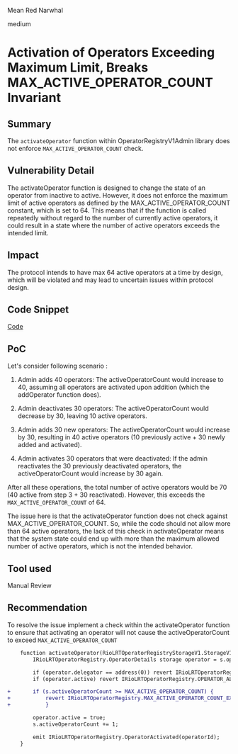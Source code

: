 Mean Red Narwhal

medium

# Activation of Operators Exceeding Maximum Limit, Breaks MAX_ACTIVE_OPERATOR_COUNT Invariant

## Summary

The `activateOperator` function within OperatorRegistryV1Admin library does not enforce `MAX_ACTIVE_OPERATOR_COUNT` check.

## Vulnerability Detail

The activateOperator function is designed to change the state of an operator from inactive to active. However, it does not enforce the maximum limit of active operators as defined by the MAX_ACTIVE_OPERATOR_COUNT constant, which is set to 64. This means that if the function is called repeatedly without regard to the number of currently active operators, it could result in a state where the number of active operators exceeds the intended limit.

## Impact

The protocol intends to have max 64 active operators at a time by design, which will be violated and may lead to uncertain issues within protocol design.

## Code Snippet

[Code](https://github.com/sherlock-audit/2024-02-rio-network-core-protocol/blob/4f01e065c1ed346875cf5b05d2b43e0bcdb4c849/rio-sherlock-audit/contracts/utils/OperatorRegistryV1Admin.sol#L95)

## PoC

Let's consider following scenario : 

1. Admin adds 40 operators: The activeOperatorCount would increase to 40, assuming all operators are activated upon addition (which the addOperator function does).

2. Admin deactivates 30 operators: The activeOperatorCount would decrease by 30, leaving 10 active operators.

3. Admin adds 30 new operators: The activeOperatorCount would increase by 30, resulting in 40 active operators (10 previously active + 30 newly added and activated).

4. Admin activates 30 operators that were deactivated: If the admin reactivates the 30 previously deactivated operators, the activeOperatorCount would increase by 30 again.

After all these operations, the total number of active operators would be 70 (40 active from step 3 + 30 reactivated). However, this exceeds the `MAX_ACTIVE_OPERATOR_COUNT` of 64.

The issue here is that the activateOperator function does not check against MAX_ACTIVE_OPERATOR_COUNT. So, while the code should not allow more than 64 active operators, the lack of this check in activateOperator means that the system state could end up with more than the maximum allowed number of active operators, which is not the intended behavior.

## Tool used

Manual Review

## Recommendation

To resolve the issue implement a check within the activateOperator function to ensure that activating an operator will not cause the activeOperatorCount to exceed `MAX_ACTIVE_OPERATOR_COUNT`

```diff
    function activateOperator(RioLRTOperatorRegistryStorageV1.StorageV1 storage s, uint8 operatorId) external {
        IRioLRTOperatorRegistry.OperatorDetails storage operator = s.operatorDetails[operatorId];

        if (operator.delegator == address(0)) revert IRioLRTOperatorRegistry.INVALID_OPERATOR_DELEGATOR();
        if (operator.active) revert IRioLRTOperatorRegistry.OPERATOR_ALREADY_ACTIVE();

+       if (s.activeOperatorCount >= MAX_ACTIVE_OPERATOR_COUNT) {
+           revert IRioLRTOperatorRegistry.MAX_ACTIVE_OPERATOR_COUNT_EXCEEDED();
+           }

        operator.active = true;
        s.activeOperatorCount += 1;

        emit IRioLRTOperatorRegistry.OperatorActivated(operatorId);
    }
```
